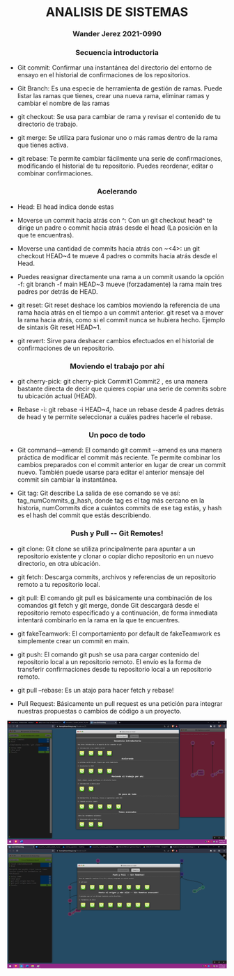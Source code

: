 <center> <h1>ANALISIS DE SISTEMAS</h1> </center> 
<center> <h3>Wander Jerez 2021-0990</h3> </center>

<center> <h3>Secuencia introductoria</h3> </center>

- Git commit: Confirmar una instantánea del directorio del entorno de ensayo en el historial de confirmaciones de los repositorios.

- Git Branch: Es una especie de herramienta de gestión de ramas. Puede listar las ramas que tienes, crear una nueva rama, eliminar ramas y cambiar el nombre de las ramas

- git checkout: Se usa para cambiar de rama y revisar el contenido de tu directorio de trabajo.

- git merge: Se utiliza para fusionar uno o más ramas dentro de la rama que tienes activa.

- git rebase: Te permite cambiar fácilmente una serie de confirmaciones, modificando el historial de tu repositorio. Puedes reordenar, editar o combinar confirmaciones.

<center> <h3>Acelerando</h3> </center>

- Head: El head indica donde estas

- Moverse un commit hacia atrás con ^: Con un git checkout head^ te dirige un padre o commit hacia atrás desde el head (La posición en la que te encuentras).

- Moverse una cantidad de commits hacia atrás con ~<4>: un git checkout HEAD~4 te mueve 4 padres o commits hacia atrás desde el Head.

- Puedes reasignar directamente una rama a un commit usando la opción -f:  git branch -f main HEAD~3 mueve (forzadamente) la rama main tres padres por detrás de HEAD.

- git reset: Git reset deshace los cambios moviendo la referencia de una rama hacia atrás en el tiempo a un commit anterior. git reset va a mover la rama hacia atrás, como si el commit nunca se hubiera hecho. Ejemplo de sintaxis Git reset HEAD~1.

- git revert: Sirve para deshacer cambios efectuados en el historial de confirmaciones de un repositorio.

<center> <h3>Moviendo el trabajo por ahí</h3> </center>

- git cherry-pick: git cherry-pick Commit1 Commit2 , es una manera bastante directa de decir que quieres copiar una serie de commits sobre tu ubicación actual (HEAD).

- Rebase -i: git rebase -i HEAD~4, hace un rebase desde 4 padres detrás de head y te permite seleccionar a cuáles padres hacerle el rebase.

<center> <h3>Un poco de todo</h3> </center>

- Git command—amend: El comando git commit --amend es una manera práctica de modificar el commit más reciente. Te permite combinar los cambios preparados con el commit anterior en lugar de crear un commit nuevo. También puede usarse para editar el anterior mensaje del commit sin cambiar la instantánea.

- Git tag: Git describe La salida de ese comando se ve así: tag_numCommits_g_hash, donde tag es el tag más cercano en la historia, numCommits dice a cuántos commits de ese tag estás, y hash es el hash del commit que estás describiendo.

<center> <h3>Push y Pull -- Git Remotes!</h3> </center>

- git clone: Git clone se utiliza principalmente para apuntar a un repositorio existente y clonar o copiar dicho repositorio en un nuevo directorio, en otra ubicación.

- git fetch: Descarga commits, archivos y referencias de un repositorio remoto a tu repositorio local.

- git pull: El comando git pull es básicamente una combinación de los comandos git fetch y git merge, donde Git descargará desde el repositorio remoto especificado y a continuación, de forma inmediata intentará combinarlo en la rama en la que te encuentres.

- git fakeTeamwork: El comportamiento por default de fakeTeamwork es simplemente crear un commit en main.

- git push: El comando git push se usa para cargar contenido del repositorio local a un repositorio remoto. El envío es la forma de transferir confirmaciones desde tu repositorio local a un repositorio remoto.

- git pull –rebase: Es un atajo para hacer fetch y rebase!

- Pull Request: Básicamente un pull request es una petición para integrar nuestras propuestas o cambios de código a un proyecto. 


![foto1](/imagenes/Imagen1.png)
![foto1](/imagenes/Imagen2.png)

